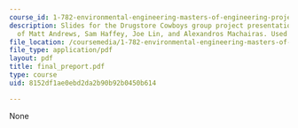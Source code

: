 ```yaml
---
course_id: 1-782-environmental-engineering-masters-of-engineering-project-fall-2003-spring-2004
description: Slides for the Drugstore Cowboys group project presentation. Courtesy
  of Matt Andrews, Sam Haffey, Joe Lin, and Alexandros Machairas. Used with permission.
file_location: /coursemedia/1-782-environmental-engineering-masters-of-engineering-project-fall-2003-spring-2004/8152df1ae0ebd2da2b90b92b0450b614_final_preport.pdf
file_type: application/pdf
layout: pdf
title: final_preport.pdf
type: course
uid: 8152df1ae0ebd2da2b90b92b0450b614

---
```

None